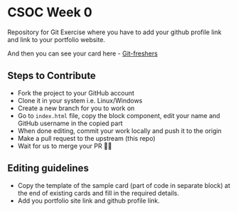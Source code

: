# CSOC Week 0
Repository for Git Exercise where you have to add your github profile link and link to your portfolio website.

And then you can see your card here - [Git-freshers](https://cops-csoc23.netlify.app/)

## Steps to Contribute

-   Fork the project to your GitHub account
-   Clone it in your system i.e. Linux/Windows
-   Create a new branch for you to work on
-   Go to `index.html` file, copy the block component, edit your name and GitHub username in the copied part
-   When done editing, commit your work locally and push it to the origin
-   Make a pull request to the upstream (this repo)
-   Wait for us to merge your PR :man_technologist:

## Editing guidelines

-   Copy the template of the sample card (part of code in separate block) at the end of existing cards and fill in the required details.
-   Add you portfolio site link and github profile link.
